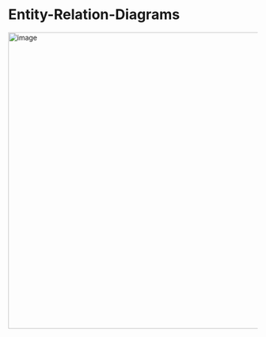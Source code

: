 # Entity-Relation-Diagrams

<img width="598" alt="image" src="https://user-images.githubusercontent.com/71856219/225455918-27faf1d9-e37d-4ced-ae86-8d60d601bbc7.png">
